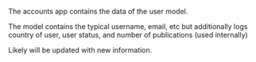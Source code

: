 The accounts app contains the data of the user model.

The model contains the typical username, email, etc but additionally logs country of user, user status, and number of publications (used internally)

Likely will be updated with new information.